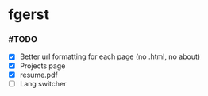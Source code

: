 # fgerst

### #TODO

- [x] Better url formatting for each page (no .html, no about)
- [x] Projects page
- [x] resume.pdf
- [ ] Lang switcher
